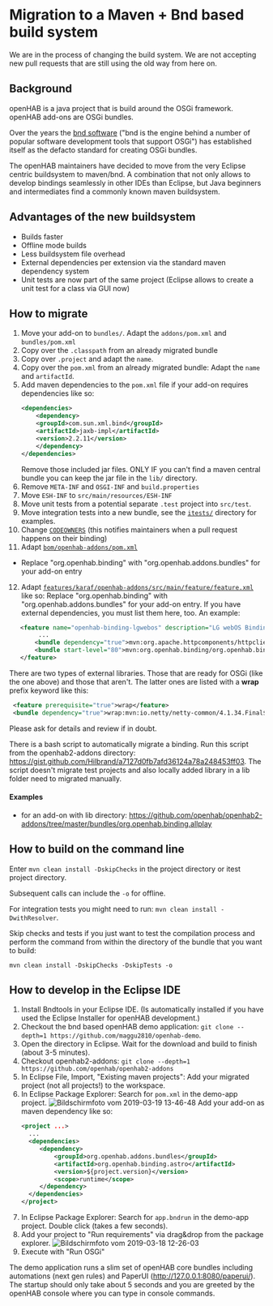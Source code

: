 # Migration to a Maven + Bnd based build system

We are in the process of changing the build system.
We are not accepting new pull requests that are still using the old way from here on.

## Background

openHAB is a java project that is build around the OSGi framework. openHAB add-ons are OSGi bundles.

Over the years the [bnd software](https://bnd.bndtools.org/) ("bnd is the engine behind a number of popular software development tools that support OSGi") has established itself as the defacto standard for creating OSGi bundles.

The openHAB maintainers have decided to move from the very Eclipse centric buildsystem to maven/bnd. A combination that not only allows to develop bindings seamlessly in other IDEs than Eclipse, but Java beginners and intermediates find a commonly known maven buildsystem.

## Advantages of the new buildsystem

* Builds faster
* Offline mode builds
* Less buildsystem file overhead
* External dependencies per extension via the standard maven dependency system
* Unit tests are now part of the same project (Eclipse allows to create a unit test for a class via GUI now)

## How to migrate

1. Move your add-on to `bundles/`. Adapt the `addons/pom.xml` and `bundles/pom.xml`
2. Copy over the `.classpath` from an already migrated bundle
3. Copy over `.project` and adapt the `name`.
4. Copy over the `pom.xml` from an already migrated bundle: Adapt the `name` and `artifactId`.
5. Add maven dependencies to the `pom.xml` file if your add-on requires dependencies like so:
    ```xml
    <dependencies>
        <dependency>
        <groupId>com.sun.xml.bind</groupId>
        <artifactId>jaxb-impl</artifactId>
        <version>2.2.11</version>
        </dependency>
    </dependencies>
    ```
    Remove those included jar files. ONLY IF you can't find a maven central bundle you can keep the jar file in the `lib/` directory.
6. Remove `META-INF` and `OSGI-INF` and `build.properties`
7. Move `ESH-INF` to `src/main/resources/ESH-INF`
8. Move unit tests from a potential separate `.test` project into `src/test`.
9. Move integration tests into a new bundle, see the [`itests/`](https://github.com/openhab/openhab2-addons/tree/master/itests) directory for examples.
10. Change [`CODEOWNERS`](https://github.com/openhab/openhab2-addons/tree/master/CODEOWNERS) (this notifies maintainers when a pull request happens on their binding)
11. Adapt [`bom/openhab-addons/pom.xml`](https://github.com/openhab/openhab2-addons/tree/master/bom/openhab-addons/pom.xml)
   * Replace "org.openhab.binding" with "org.openhab.addons.bundles" for your add-on entry
12. Adapt [`features/karaf/openhab-addons/src/main/feature/feature.xml`](https://github.com/openhab/openhab2-addons/tree/master/features/karaf/openhab-addons/src/main/feature/feature.xml) like so:
   Replace "org.openhab.binding" with "org.openhab.addons.bundles" for your add-on entry.
   If you have external dependencies, you must list them here, too. An example:
   ```xml
      <feature name="openhab-binding-lgwebos" description="LG webOS Binding" version="${project.version}">
           ...
          <bundle dependency="true">mvn:org.apache.httpcomponents/httpclient-osgi/4.2.3</bundle>
          <bundle start-level="80">mvn:org.openhab.binding/org.openhab.binding.lgwebos/${project.version}</bundle>
      </feature>
   ```
   There are two types of external libraries. Those that are ready for OSGi (like the one above) and those that aren't. The latter ones are listed with a **wrap** prefix keyword like this:
   ```xml
    <feature prerequisite="true">wrap</feature>
    <bundle dependency="true">wrap:mvn:io.netty/netty-common/4.1.34.Final$Bundle-Name=Netty%20Common&amp;Bundle-SymbolicName=io.netty.netty-common&amp;Bundle-Version=4.1.34</bundle>
   ```
   Please ask for details and review if in doubt.

There is a bash script to automatically migrate a binding. Run this script from the openhab2-addons directory: https://gist.github.com/Hilbrand/a7127d0fb7afd36124a78a248453ff03. The script doesn't migrate test projects and also locally added library in a lib folder need to migrated manually.

#### Examples

* for an add-on with lib directory: https://github.com/openhab/openhab2-addons/tree/master/bundles/org.openhab.binding.allplay

## How to build on the command line

Enter `mvn clean install -DskipChecks` in the project directory or itest project directory.

Subsequent calls can include the `-o` for offline.

For integration tests you might need to run: `mvn clean install -DwithResolver`.

Skip checks and tests if you just want to test the compilation process and perform the command from within the directory of the bundle that you want to build:

`mvn clean install -DskipChecks -DskipTests -o` 

## How to develop in the Eclipse IDE

1. Install Bndtools in your Eclipse IDE. (Is automatically installed if you have used the Eclipse Installer for openHAB development.)
2. Checkout the bnd based openHAB demo application: `git clone --depth=1 https://github.com/maggu2810/openhab-demo`.
3. Open the directory in Eclipse. Wait for the download and build to finish (about 3-5 minutes).
4. Checkout openhab2-addons: `git clone --depth=1 https://github.com/openhab/openhab2-addons`
5. In Eclipse File, Import, "Existing maven projects": Add your migrated project (not all projects!) to the workspace.
6. In Eclipse Package Explorer: Search for `pom.xml` in the demo-app project.
    ![Bildschirmfoto vom 2019-03-19 13-46-48](https://user-images.githubusercontent.com/66436/54607049-a9031700-4a4d-11e9-9b9d-64a620270d28.png)
    Add your add-on as maven dependency like so:
   ```xml
   <project ...>
     ...
     <dependencies>
        <dependency>
            <groupId>org.openhab.addons.bundles</groupId>
            <artifactId>org.openhab.binding.astro</artifactId>
            <version>${project.version}</version>
            <scope>runtime</scope>
        </dependency>
     </dependencies>
   </project>
   ```
7. In Eclipse Package Explorer: Search for `app.bndrun` in the demo-app project. Double click (takes a few seconds).
8. Add your project to "Run requirements" via drag&drop from the package explorer.
    ![Bildschirmfoto vom 2019-03-18 12-26-03](https://user-images.githubusercontent.com/66436/54527103-2c066d80-4979-11e9-8852-c06a41f4d50b.png)
9. Execute with "Run OSGi"

The demo application runs a slim set of openHAB core bundles including automations (next gen rules) and PaperUI (http://127.0.0.1:8080/paperui/). The startup should only take about 5 seconds and you are greeted by the openHAB console where you can type in console commands.

